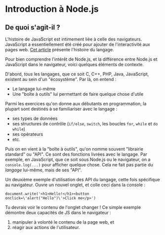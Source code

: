# Introduction à Node.js

## De quoi s'agit-il ?

L'histoire de JavaScript est intimement liée à celle des navigateurs. JavaScript a essentiellement été créé pour ajouter de l'interactivité aux pages web. [Cet article](https://blog.alterway.fr/post/2016/02/05/2016-02-05-javascript-histoire-et-ecosysteme/) présente l'histoire du langage.

Pour bien comprendre l'intérêt de Node.js, et la différence entre Node.js et JavaScript dans le navigateur, voici quelques éléments de contexte.

D'abord, *tous* les langages, que ce soit C, C++, PHP, Java, JavaScript, existent au sein d'un "écosystème". Par là, on entend :

  * Le langage lui-même
  * Une "boîte à outils" lui permettant de faire quelque chose d'utile

Parmi les exercices qu'on donne aux débutants en programmation, la plupart sont destinés à se familiariser avec le langage :

  * ses types de données
  * ses structures de contrôle (`if/else`, `switch`, les boucles `for`, `while` et `do while`)
  * ses opérateurs
  * etc.

Puis on en vient à la "boîte à outils", qu'on nomme souvent "librairie standard" ou "API". Ce sont des fonctions livrées avec le langage. Par exemple, en JavaScript, que ce soit sous Node.js ou le navigateur, on a `console.log(...)` pour afficher quelque chose. Cela ne fait pas partie du *langage* lui-même, mais de ses "API".

Un deuxième exemple d'utilisation des API du langage, cette fois spécifique au navigateur. Ouvre un nouvel onglet, et colle ceci dans la console :

    document.write('<h1>Hello!</h1><button onclick=\'alert("Hello")\'>Click me</p>')

Tu devrais voir le contenu de l'onglet changer ! Ce simple exemple démontre deux capacités de JS dans le navigateur :

  1. manipuler à volonté le contenu de la page web, et
  2. réagir aux actions de l'utilisateur.